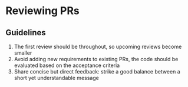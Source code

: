 # Reviewing PRs

## Guidelines

1. The first review should be throughout, so upcoming reviews become smaller
2. Avoid adding new requirements to existing PRs, the code should be evaluated based on the acceptance criteria
3. Share concise but direct feedback: strike a good balance between a short yet understandable message